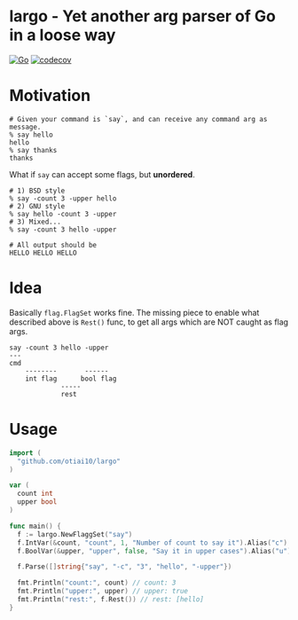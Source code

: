 # largo - Yet another arg parser of Go in a loose way

[![Go](https://github.com/otiai10/largo/actions/workflows/go.yaml/badge.svg)](https://github.com/otiai10/largo/actions/workflows/go.yaml)
[![codecov](https://codecov.io/gh/otiai10/largo/branch/main/graph/badge.svg?token=OrcqSORFpr)](https://codecov.io/gh/otiai10/largo)

# Motivation

```shell
# Given your command is `say`, and can receive any command arg as message.
% say hello
hello
% say thanks
thanks
```

What if `say` can accept some flags, but **unordered**.

```shell
# 1) BSD style
% say -count 3 -upper hello
# 2) GNU style
% say hello -count 3 -upper
# 3) Mixed...
% say -count 3 hello -upper

# All output should be
HELLO HELLO HELLO
```

# Idea

Basically `flag.FlagSet` works fine. The missing piece to enable what described above is `Rest()` func, to get all args which are NOT caught as flag args.

```
say -count 3 hello -upper
---
cmd
    --------       ------
    int flag      bool flag
             -----
             rest
```

# Usage

```go
import (
  "github.com/otiai10/largo"
)

var (
  count int
  upper bool
)

func main() {
  f := largo.NewFlaggSet("say")
  f.IntVar(&count, "count", 1, "Number of count to say it").Alias("c")
  f.BoolVar(&upper, "upper", false, "Say it in upper cases").Alias("u")

  f.Parse([]string{"say", "-c", "3", "hello", "-upper"})

  fmt.Println("count:", count) // count: 3
  fmt.Println("upper:", upper) // upper: true
  fmt.Println("rest:", f.Rest()) // rest: [hello]
}
```
